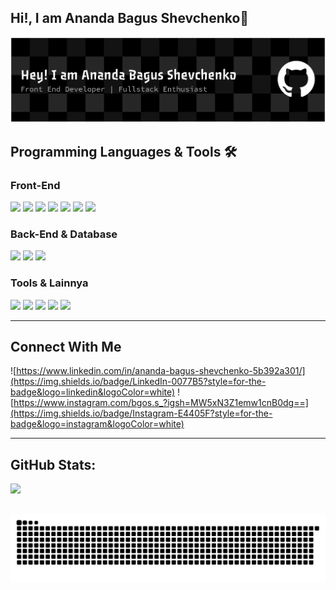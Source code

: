 ## Hi!, I am Ananda Bagus Shevchenko👋
![Bagus](github-header-banner.png)

## Programming Languages & Tools 🛠️

### Front-End
<img src="https://img.shields.io/badge/HTML5-E34F26?style=for-the-badge&logo=html5&logoColor=white"/>
<img src="https://img.shields.io/badge/CSS3-1572B6?style=for-the-badge&logo=css3&logoColor=white" />
<img src="https://img.shields.io/badge/JavaScript-323330?style=for-the-badge&logo=javascript&logoColor=F7DF1E" />
<img src="https://img.shields.io/badge/TypeScript-007ACC?style=for-the-badge&logo=typescript&logoColor=white" />
<img src="https://img.shields.io/badge/Tailwind_CSS-38B2AC?style=for-the-badge&logo=tailwind-css&logoColor=white" />
<img src="https://img.shields.io/badge/Bootstrap-563D7C?style=for-the-badge&logo=bootstrap&logoColor=white" />
<img src="https://img.shields.io/badge/React-20232A?style=for-the-badge&logo=react&logoColor=61DAFB" />

### Back-End & Database
<img src="https://img.shields.io/badge/PHP-777BB4?style=for-the-badge&logo=php&logoColor=white" />
<img src="https://img.shields.io/badge/MySQL-005C84?style=for-the-badge&logo=mysql&logoColor=white" />
<img src="https://img.shields.io/badge/MongoDB-4EA94B?style=for-the-badge&logo=mongodb&logoColor=white" />

### Tools & Lainnya
<img src="https://img.shields.io/badge/Visual_Studio_Code-0078D4?style=for-the-badge&logo=visual%20studio%20code&logoColor=white" />
<img src="https://img.shields.io/badge/Linux-FCC624?style=for-the-badge&logo=linux&logoColor=black" />
<img src="https://img.shields.io/badge/Docker-2CA5E0?style=for-the-badge&logo=docker&logoColor=white" />
<img src="https://img.shields.io/badge/GitHub-100000?style=for-the-badge&logo=github&logoColor=white" />
<img src="https://img.shields.io/badge/Figma-F24E1E?style=for-the-badge&logo=figma&logoColor=white" />

---

## Connect With Me
![https://www.linkedin.com/in/ananda-bagus-shevchenko-5b392a301/](https://img.shields.io/badge/LinkedIn-0077B5?style=for-the-badge&logo=linkedin&logoColor=white) ![https://www.instagram.com/bgos.s_?igsh=MW5xN3Z1emw1cnB0dg==](https://img.shields.io/badge/Instagram-E4405F?style=for-the-badge&logo=instagram&logoColor=white)

---

## GitHub Stats:
![](https://github-readme-stats.vercel.app/api/top-langs/?username=bguss03&theme=dark&hide_border=false&include_all_commits=false&count_private=false&layout=compact)

##

<img src="https://raw.githubusercontent.com/bguss03/bguss03/output/snake.svg" alt="Snake animation" />

###